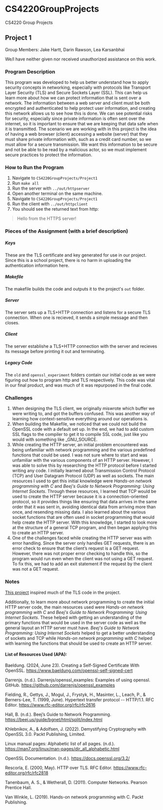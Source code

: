 # CS4220GroupProjects
CS4220 Group Projects

## Project 1
Group Members: Jake Hartt, Darin Rawson, Lea Karsanbhai

We/I have neither given nor received unauthorized assistance on this work.

### Program Description
This program was developed to help us better understand how to apply security concepts in networking, especially with protocols like Transport Layer Security (TLS) and Secure Sockets Layer (SSL). This can help us learn more about how we can protect information that is sent over a network. The information between a web server and client must be both encrypted and authenticated to help protect user information, and creating this network allows us to see how this is done. We can see potential risks for security, especially since private information is often sent over the internet, so it is important to ensure that we are keeping that data safe when it is transmitted. The scenario we are working with in this project is the idea of having a web browser (client) accessing a website (server) that they must share private information with, such as a credit card number, so we must allow for a secure transmission. We want this information to be secure and not be able to be read by a malicious actor, so we must implement secure practices to protect the information.


### How to Run the Program
1. Navigate to `CS4220GroupProjects/Project1`
2. Run `make all`
3. Run the server with `../out/httpserver`
4. Open another terminal on the same machine.
5. Navigate to `CS4220GroupProjects/Project1`
6. Run the client with `../out/httpclient`
7. You should see the returned text from http:
> Hello from the HTTPS server!


### Pieces of the Assignment (with a brief description)
##### Keys
These are the TLS certificate and key generated for use in our project.  Since this is a school project, there is no harm in uploading the authentication information here.

##### Makefile
The makefile builds the code and outputs it to the project's `out` folder.

##### Server
The server sets up a TLS+HTTP connection and listens for a secure TLS connection.  When one is recieved, it sends a simple message and then closes.

##### Client
The server establishe a TLS+HTTP connection with the server and recieves its message before printing it out and terminating.

##### Legacy Code
The `old` and `openssl_experiment` folders contain our initial code as we were figuring out how to program http and TLS respectively.  This code was vital in our final product, and was much of it was repurposed in the final code.


### Challenges
1. When designing the TLS client, we originally miswrote which buffer we were writing to, and got the buffers confused.  This was another way of learning how context-sensitive everything around our operations is.
2. When building the Makefile, we noticed that we could not build the OpenSSL code with a default set up.   In the end, we had to add custom SSL flags to the compiler to get it to compile SSL code, just like you would with something like _GNU_SOURCE.
3. While creating the HTTP server, an initial problem encountered was being unfamiliar with network programming and the various predefined functions that could be used. I was not sure where to start and was unfamiliar with the various components of an HTTP server. However, I was able to solve this by researching the HTTP protocol before I started writing any code. I initially learned about Transmission Control Protocol (TCP) and User Datagram Protocol (UDP) as well as sockets. The main resources I used to get this initial knowledge were *Hands-on network programming with C* and *Beej's Guide to Network Programming: Using Internet Sockets*. Through these resources, I learned that TCP would be used to create the HTTP server because it is a connection-oriented protocol, so it provides things like ensuring that data arrives in the same order that it was sent in, avoiding identical data from arriving more than once, and resending missing data. I also learned about the various socket functions that are often used in socket programming that would help create the HTTP server. With this knowledge, I started to look more at the structure of a general TCP program, and then began applying this to create an HTTP server.
4. One of the challenges faced while creating the HTTP server was with error handling. Since the server only handles GET requests, there is an error check to ensure that the client’s request is a GET request. However, there was not proper error checking to handle this, so the program would run even when the client was not using a GET request. To fix this, we had to add an exit statement if the request by the client was not a GET request.


### Notes
[This project](https://github.com/darrenjs/openssl_examples) inspired much of the TLS code in the project.

Additionally, to learn more about network programming to create the initial HTTP server code, the main resources used were *Hands-on network programming with C* and *Beej's Guide to Network Programming: Using Internet Sockets*. These helped with getting an understanding of the primary functions that would be used in the server code as well as the general layout an HTTP server must have. *Beej's Guide to Network Programming: Using Internet Sockets* helped to get a better understanding of sockets and TCP while *Hands-on network programming with C* helped with learning the functions that should be used to create an HTTP server.


#### List of Resources Used (APA):

Baeldung. (2024, June 23). Creating a Self-Signed Certificate With OpenSSL. https://www.baeldung.com/openssl-self-signed-cert 

Darrenjs. (n.d.). Darrenjs/openssl_examples: Examples of using openssl. GitHub. https://github.com/darrenjs/openssl_examples 

Fielding, R., Gettys, J., Mogul, J., Frystyk, H., Masinter, L., Leach, P., & Berners-Lee, T. (1999, June). Hypertext transfer protocol -- HTTP/1.1. RFC Editor. https://www.rfc-editor.org/rfc/rfc2616 

Hall, B. (n.d.). Beej’s Guide to Network Programming. https://beej.us/guide/bgnet/html/split/index.html 

Khlebnikov, A., & Adolfsen, J. (2022). Demystifying Cryptography with OpenSSL 3.0. Packt Publishing, Limited. 

Linux manual pages: Alphabetic list of all pages. (n.d.). https://man7.org/linux/man-pages/dir_all_alphabetic.html 

OpenSSL Documentation. (n.d.). https://docs.openssl.org/3.2/ 

Rescorla, E. (2000, May). HTTP over TLS. RFC Editor. https://www.rfc-editor.org/rfc/rfc2818 

Tanenbaum, A. S., & Wetherall, D. (2011). Computer Networks. Pearson Prentice Hall. 

Van Winkle, L. (2019). Hands-on network programming with C. Packt Publishing.
